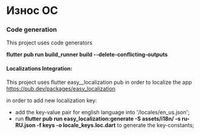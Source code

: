 # Износ ОС

### Code generation

This project uses code generators

**flutter pub run build_runner build --delete-conflicting-outputs**

#### Localizations Integration:

This project uses flutter easy__localization pub in order to localize the
app https://pub.dev/packages/easy_localization

in order to add new localization key:

- add the key-value pair for english language into '/locales/en_us.json';
- run **flutter pub run easy_localization:generate -S assets/i18n/ -s ru-RU.json -f keys -o
  locale_keys.loc.dart**  to generate the key-constants;